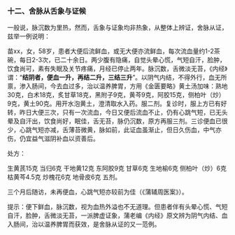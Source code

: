 ### 十二、舍脉从舌象与证候

一般说，脉沉数为里热，然而，舌象与证象均非热象，从整体上辨证，舍脉从证，兹举一例说明：

苗xx，女，58岁，患者大便后流鲜血，或无大便亦流鲜血，每次流血量约1-2茶碗，每日2-3次，已二十余日。两少腹有隐痛，自觉头晕心慌，气短自汗，脸肿，饮食尚可，素有失眠及关节疼痛，月经已停止两年。脉沉数，舌微淡无苔，《内经》谓：“**结阴者，便血一升，再结二升，三结三升**”。以阴气内结，不得外行，血无所禀，渗入肠间，今去血过多，治以温养脾胃，方用《金匮要略》黄土汤加味：熟地30克，白术18克，炙甘草18克，黑附子9克，黄芩9克，阿胶15克，侧柏叶（炒）9克，黄土90克。用开水泡黄土，澄清取水入药。服二剂。复诊时，服上方已有好转，昨日大便三次，只有一次流血，今日又便后流血不止，仍有心跳气短，已无头晕及自汗出，饮食尚好，眠佳，舌无苔，脉仍沉数，原方再服三剂。三诊便血已很少，心跳气短亦减，舌薄苔微黄，脉如前，此证血虽渐止，但日久伤血，中气亦伤，仍宜益气滋阴补血以资善后。

处方：

生黄芪15克 当归6克 干地黄12克 东阿胶9克 甘草6克 生地榆6克 侧柏叶（炒）6克 枯黄芩4.5克 炒槐花6克 地骨皮6克 五剂。

三个月后随访，未再便血，心跳气短亦较前为佳（《蒲辅周医案》）。

提示：便下鲜血，脉沉数，视为血热外溢也不无道理。但患者伴有头晕心慌、气短自汗，脸肿，舌微淡无苔，一派脾虚证象，蒲老编《内经》原文辨为阴气内结、血入肠间，治以温养脾胃而获效，是舍脉从证的又一范例。
